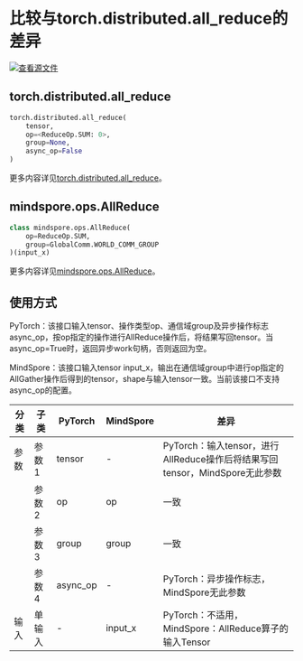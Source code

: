 # 比较与torch.distributed.all_reduce的差异

[![查看源文件](https://mindspore-website.obs.cn-north-4.myhuaweicloud.com/website-images/master/resource/_static/logo_source.svg)](https://gitee.com/mindspore/docs/blob/master/docs/mindspore/source_zh_cn/note/api_mapping/pytorch_diff/all_reduce.md)

## torch.distributed.all_reduce

```python
torch.distributed.all_reduce(
    tensor,
    op=<ReduceOp.SUM: 0>,
    group=None,
    async_op=False
)
```

更多内容详见[torch.distributed.all_reduce](https://pytorch.org/docs/1.8.1/distributed.html#torch.distributed.all_reduce)。

## mindspore.ops.AllReduce

```python
class mindspore.ops.AllReduce(
    op=ReduceOp.SUM,
    group=GlobalComm.WORLD_COMM_GROUP
)(input_x)
```

更多内容详见[mindspore.ops.AllReduce](https://mindspore.cn/docs/zh-CN/master/api_python/ops/mindspore.ops.AllReduce.html#mindspore.ops.AllReduce)。

## 使用方式

PyTorch：该接口输入tensor、操作类型op、通信域group及异步操作标志async_op，按op指定的操作进行AllReduce操作后，将结果写回tensor。当async_op=True时，返回异步work句柄，否则返回为空。

MindSpore：该接口输入tensor input_x，输出在通信域group中进行op指定的AllGather操作后得到的tensor，shape与输入tensor一致。当前该接口不支持async_op的配置。

| 分类 | 子类 |PyTorch | MindSpore | 差异 |
| --- | --- | --- | --- |---|
|参数 | 参数1 | tensor | - |PyTorch：输入tensor，进行AllReduce操作后将结果写回tensor，MindSpore无此参数 |
| | 参数2 | op | op | 一致|
| | 参数3 | group | group |一致|
| | 参数4 | async_op | - |PyTorch：异步操作标志，MindSpore无此参数 |
|输入| 单输入| - |input_x| PyTorch：不适用，MindSpore：AllReduce算子的输入Tensor |

